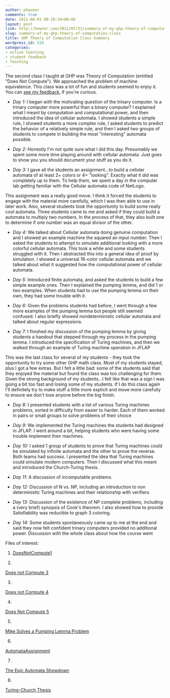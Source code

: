 ```yaml
---
author: phewner
comments: true
date: 2011-08-01 00:18:34+00:00
layout: post
link: http://hewner.com/2011/07/31/summary-of-my-ghp-theory-of-computation-class/
slug: summary-of-my-ghp-theory-of-computation-class
title: GHP Theory of Computation Class Summary
wordpress_id: 524
categories:
- active learning
- student feedback
- Teaching
---
```


The second class I taught at GHP was Theory of Computation (entitled "Does Not Compute").  We approached the problem of machine equivalence.  This class was a lot of fun and students seemed to enjoy it.  You can [see my feedback](https://spreadsheets.google.com/spreadsheet/pub?hl=en_US&hl=en_US&key=0Ajy7KJkG2NnQdFQ3YlNhbkZMVldhUXZmekhqUmt1cGc&output=html), if you're curious.
<!-- more -->




  * _Day 1:_ I began with the motivating question of the trinary computer.  Is a trinary computer more powerful than a binary computer?  I explained what I meant by computation and computational power, and then introduced the idea of cellular automata.  I showed students a simple rule, I showed students a more complex rule, I asked students to predict the behavior of a relatively simple rule, and then I asked two groups of students to compete in building the most "interesting" automata possible.


  * _Day 2:_ Honestly I'm not quite sure what I did this day.  Presumably we spent some more time playing around with cellular automata.  Just goes to show you you should document your stuff as you do it.


  * _Day 3:_ I gave all the students an assignment...to build a cellular automata of at least 2+ colors or 4+ "looking".  Exactly what it did was completely up to them.  To help them, we spent a day in the computer lab getting familiar with the Cellular automata code of NetLogo.  

This assignment was a really good move.  I think it forced the students to engage with the material more carefully, which I was then able to use in later work.  Also, several students took the opportunity to build some really cool automata.  Three students came to me and asked if they could build a automata to multiply two numbers.  In the process of that, they also built one to determine if one number was an equal divisor of the other.



  * _Day 4:_ We talked about Cellular automata doing genuine computation and I showed an example machine the squared an input number.  Then I asked the students to attempt to simulate additional looking with a more colorful cellular automata.  This took a while and some students struggled with it.  Then I abstracted this into a general idea of proof by simulation.  I showed a universal 16-color cellular automata and we talked about what it suggested how the computational power of cellular automata.


  * _Day 5:_  Introduced finite automata, and asked the students to build a few simple example ones.  Then I explained the pumping lemma, and did 1 or two examples.  When students had to use the pumping lemma on their own, they had some trouble with it. 


  * _Day 6:_ Given the problems students had before, I went through a few more examples of the pumping lemma but people still seemed confused.  I also briefly showed nondeterministic cellular automata and talked about regular expressions.


  * _Day 7:_  I finished my discussion of the pumping lemma by giving students a handout that stepped through my process in the pumping lemma.  I introduced the specification of Turing machines, and then we walked through an example of Turing machine operation in JFLAP  
  
This was the last class for several of my students - they took the opportunity to try some other GHP math class.  Most of my students stayed, plus I got a few extras.  But I felt a little bad: some of the students said that they enjoyed the material but found the class was too challenging for them.  Given the strong background of my students...I felt like that was a sign I was going a bit too fast and losing some of my students.  If I do this class again I'll definitely try to make stuff a little more explicit and move more carefully to ensure we don't lose anyone before the big finish.



  * _Day 8:_  I presented students with a list of various Turing machines problems, sorted in difficulty from easier to harder. Each of them worked in pairs or small groups to solve problems of their choice


  * _Day 9:_  We implemented the Turing machines the students had designed in JFLAP.  I went around a bit, helping students who were having some trouble implement their machines.


  * _Day 10:_ I asked 1 group of students to prove that Turing machines could be simulated by infinite automata and the other to prove the reverse.  Both teams had success.  I presented the idea that Turing machines could simulate modern computers.  Then I discussed what this meant and introduced the Church-Turing thesis.


  * _Day 11:_ A discussion of incomputable problems. 


  * _Day 12:_ Discussion of N vs. NP, including an introduction to non deterministic Turing machines and their relationship with verifiers 


  * _Day 13:_ Discussion of the existence of NP complete problems, including a (very brief) synopsis of Cook's theorem.  I also showed how to provide Satisfiability was reducible to graph 3 coloring.


  * _Day 14:_ Some students spontaneously came up to me at the end and said they now felt confident trinary computers provided no additional power. Discussion with the whole class about how the course went 



Files of interest:


  1. [DoesNotCompute1](http://hewner.com/wp-content/uploads/2011/07/DoesNotCompute1.pptx)

  2. 
[Does not Compute 3](http://hewner.com/wp-content/uploads/2011/07/Does-not-Compute-3.pptx)

  3. 
[Does not Compute 4](http://hewner.com/wp-content/uploads/2011/07/Does-not-Compute-4.pptx)

  4. 
[Does Not Compute 5](http://hewner.com/wp-content/uploads/2011/07/Does-Not-Compute-5.pptx)

  5. 
[Mike Solves a Pumping Lemma Problem](http://hewner.com/wp-content/uploads/2011/07/Mike-Solves-a-Pumping-Lemma-Problem.pdf)

  6. 
[AutomataAssignment](http://hewner.com/wp-content/uploads/2011/07/AutomataAssignment.docx)

  7. 
[The Epic Automata Showdown](http://hewner.com/wp-content/uploads/2011/07/The-Epic-Automata-Showdown.docx)

  8. 
[Turing-Church Thesis](http://hewner.com/wp-content/uploads/2011/07/Turing-Church-Thesis.pptx)




